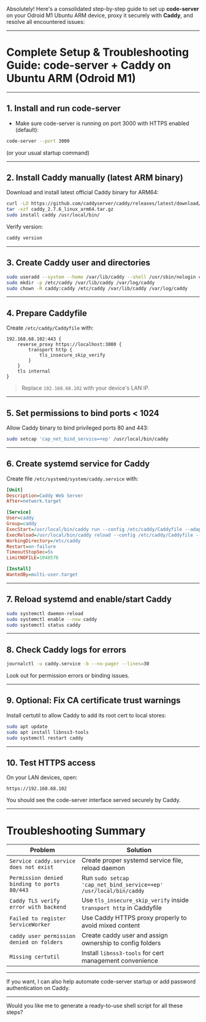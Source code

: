 Absolutely! Here's a consolidated step-by-step guide to set up **code-server** on your Odroid M1 Ubuntu ARM device, proxy it securely with **Caddy**, and resolve all encountered issues:

---

# Complete Setup & Troubleshooting Guide: code-server + Caddy on Ubuntu ARM (Odroid M1)

---

## 1. **Install and run code-server**

* Make sure code-server is running on port 3000 with HTTPS enabled (default):

```bash
code-server --port 3000
```

(or your usual startup command)

---

## 2. **Install Caddy manually (latest ARM binary)**

Download and install latest official Caddy binary for ARM64:

```bash
curl -LO https://github.com/caddyserver/caddy/releases/latest/download/caddy_2.7.6_linux_arm64.tar.gz
tar -xzf caddy_2.7.6_linux_arm64.tar.gz
sudo install caddy /usr/local/bin/
```

Verify version:

```bash
caddy version
```

---

## 3. **Create Caddy user and directories**

```bash
sudo useradd --system --home /var/lib/caddy --shell /usr/sbin/nologin caddy
sudo mkdir -p /etc/caddy /var/lib/caddy /var/log/caddy
sudo chown -R caddy:caddy /etc/caddy /var/lib/caddy /var/log/caddy
```

---

## 4. **Prepare Caddyfile**

Create `/etc/caddy/Caddyfile` with:

```caddyfile
192.168.68.102:443 {
    reverse_proxy https://localhost:3000 {
        transport http {
            tls_insecure_skip_verify
        }
    }
    tls internal
}
```

> Replace `192.168.68.102` with your device's LAN IP.

---

## 5. **Set permissions to bind ports < 1024**

Allow Caddy binary to bind privileged ports 80 and 443:

```bash
sudo setcap 'cap_net_bind_service=+ep' /usr/local/bin/caddy
```

---

## 6. **Create systemd service for Caddy**

Create file `/etc/systemd/system/caddy.service` with:

```ini
[Unit]
Description=Caddy Web Server
After=network.target

[Service]
User=caddy
Group=caddy
ExecStart=/usr/local/bin/caddy run --config /etc/caddy/Caddyfile --adapter caddyfile
ExecReload=/usr/local/bin/caddy reload --config /etc/caddy/Caddyfile --adapter caddyfile
WorkingDirectory=/etc/caddy
Restart=on-failure
TimeoutStopSec=5s
LimitNOFILE=1048576

[Install]
WantedBy=multi-user.target
```

---

## 7. **Reload systemd and enable/start Caddy**

```bash
sudo systemctl daemon-reload
sudo systemctl enable --now caddy
sudo systemctl status caddy
```

---

## 8. **Check Caddy logs for errors**

```bash
journalctl -u caddy.service -b --no-pager --lines=30
```

Look out for permission errors or binding issues.

---

## 9. **Optional: Fix CA certificate trust warnings**

Install certutil to allow Caddy to add its root cert to local stores:

```bash
sudo apt update
sudo apt install libnss3-tools
sudo systemctl restart caddy
```

---

## 10. **Test HTTPS access**

On your LAN devices, open:

```
https://192.168.68.102
```

You should see the code-server interface served securely by Caddy.

---

# Troubleshooting Summary

| Problem                                     | Solution                                                            |
| ------------------------------------------- | ------------------------------------------------------------------- |
| `Service caddy.service does not exist`      | Create proper systemd service file, reload daemon                   |
| `Permission denied binding to ports 80/443` | Run `sudo setcap 'cap_net_bind_service=+ep' /usr/local/bin/caddy`   |
| `Caddy TLS verify error with backend`       | Use `tls_insecure_skip_verify` inside `transport http` in Caddyfile |
| `Failed to register ServiceWorker`          | Use Caddy HTTPS proxy properly to avoid mixed content               |
| `caddy user permission denied on folders`   | Create caddy user and assign ownership to config folders            |
| `Missing certutil`                          | Install `libnss3-tools` for cert management convenience             |

---

If you want, I can also help automate code-server startup or add password authentication on Caddy.

---

Would you like me to generate a ready-to-use shell script for all these steps?
